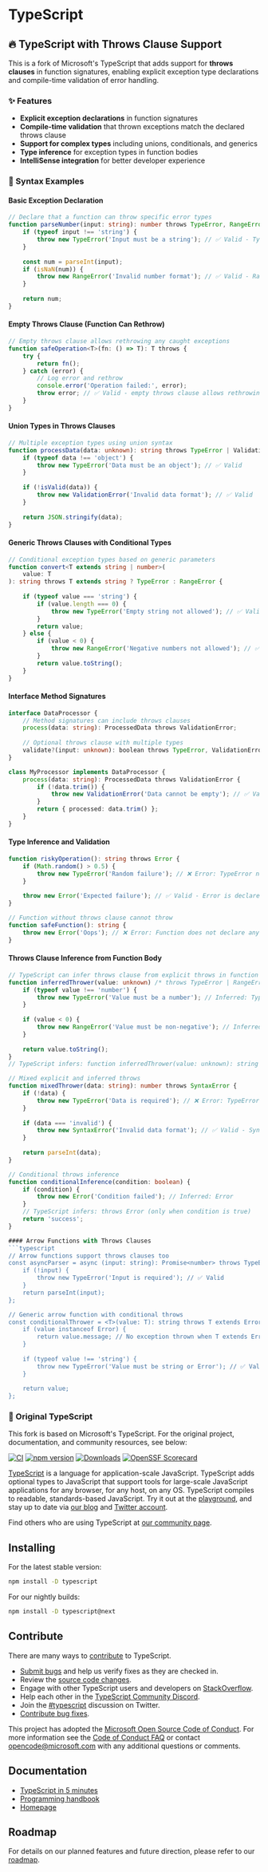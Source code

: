 # TypeScript

## 🔥 TypeScript with Throws Clause Support

This is a fork of Microsoft's TypeScript that adds support for **throws clauses** in function signatures, enabling explicit exception type declarations and compile-time validation of error handling.

### ✨ Features

- **Explicit exception declarations** in function signatures
- **Compile-time validation** that thrown exceptions match the declared throws clause
- **Support for complex types** including unions, conditionals, and generics
- **Type inference** for exception types in function bodies
- **IntelliSense integration** for better developer experience

### 📝 Syntax Examples

#### Basic Exception Declaration
```typescript
// Declare that a function can throw specific error types
function parseNumber(input: string): number throws TypeError, RangeError {
    if (typeof input !== 'string') {
        throw new TypeError('Input must be a string'); // ✅ Valid - TypeError is declared
    }
    
    const num = parseInt(input);
    if (isNaN(num)) {
        throw new RangeError('Invalid number format'); // ✅ Valid - RangeError is declared  
    }
    
    return num;
}
```

#### Empty Throws Clause (Function Can Rethrow)
```typescript
// Empty throws clause allows rethrowing any caught exceptions
function safeOperation<T>(fn: () => T): T throws {
    try {
        return fn();
    } catch (error) {
        // Log error and rethrow
        console.error('Operation failed:', error);
        throw error; // ✅ Valid - empty throws clause allows rethrowing
    }
}
```

#### Union Types in Throws Clauses
```typescript
// Multiple exception types using union syntax
function processData(data: unknown): string throws TypeError | ValidationError {
    if (typeof data !== 'object') {
        throw new TypeError('Data must be an object'); // ✅ Valid
    }
    
    if (!isValid(data)) {
        throw new ValidationError('Invalid data format'); // ✅ Valid
    }
    
    return JSON.stringify(data);
}
```

#### Generic Throws Clauses with Conditional Types
```typescript
// Conditional exception types based on generic parameters
function convert<T extends string | number>(
    value: T
): string throws T extends string ? TypeError : RangeError {
    
    if (typeof value === 'string') {
        if (value.length === 0) {
            throw new TypeError('Empty string not allowed'); // ✅ Valid when T extends string
        }
        return value;
    } else {
        if (value < 0) {
            throw new RangeError('Negative numbers not allowed'); // ✅ Valid when T extends number  
        }
        return value.toString();
    }
}
```

#### Interface Method Signatures
```typescript
interface DataProcessor {
    // Method signatures can include throws clauses
    process(data: string): ProcessedData throws ValidationError;
    
    // Optional throws clause with multiple types
    validate?(input: unknown): boolean throws TypeError, ValidationError;
}

class MyProcessor implements DataProcessor {
    process(data: string): ProcessedData throws ValidationError {
        if (!data.trim()) {
            throw new ValidationError('Data cannot be empty'); // ✅ Valid
        }
        return { processed: data.trim() };
    }
}
```

#### Type Inference and Validation
```typescript
function riskyOperation(): string throws Error {
    if (Math.random() > 0.5) {
        throw new TypeError('Random failure'); // ❌ Error: TypeError not declared in throws clause
    }
    
    throw new Error('Expected failure'); // ✅ Valid - Error is declared
}

// Function without throws clause cannot throw
function safeFunction(): string {
    throw new Error('Oops'); // ❌ Error: Function does not declare any exceptions in throws clause
}
```

#### Throws Clause Inference from Function Body
```typescript
// TypeScript can infer throws clause from explicit throws in function body
function inferredThrower(value: unknown) /* throws TypeError | RangeError */ {
    if (typeof value !== 'number') {
        throw new TypeError('Value must be a number'); // Inferred: TypeError
    }
    
    if (value < 0) {
        throw new RangeError('Value must be non-negative'); // Inferred: RangeError
    }
    
    return value.toString();
}
// TypeScript infers: function inferredThrower(value: unknown): string throws TypeError | RangeError

// Mixed explicit and inferred throws
function mixedThrower(data: string): number throws SyntaxError {
    if (!data) {
        throw new TypeError('Data is required'); // ❌ Error: TypeError not in explicit throws clause
    }
    
    if (data === 'invalid') {
        throw new SyntaxError('Invalid data format'); // ✅ Valid - SyntaxError is declared
    }
    
    return parseInt(data);
}

// Conditional throws inference
function conditionalInference(condition: boolean) {
    if (condition) {
        throw new Error('Condition failed'); // Inferred: Error
    }
    // TypeScript infers: throws Error (only when condition is true)
    return 'success';
}

#### Arrow Functions with Throws Clauses
```typescript
// Arrow functions support throws clauses too
const asyncParser = async (input: string): Promise<number> throws TypeError => {
    if (!input) {
        throw new TypeError('Input is required'); // ✅ Valid
    }
    return parseInt(input);
};

// Generic arrow function with conditional throws
const conditionalThrower = <T>(value: T): string throws T extends Error ? never : TypeError => {
    if (value instanceof Error) {
        return value.message; // No exception thrown when T extends Error
    }
    
    if (typeof value !== 'string') {
        throw new TypeError('Value must be string or Error'); // ✅ Valid when T doesn't extend Error
    }
    
    return value;
};
```

### 🔗 Original TypeScript

This fork is based on Microsoft's TypeScript. For the original project, documentation, and community resources, see below:

[![CI](https://github.com/microsoft/TypeScript/actions/workflows/ci.yml/badge.svg)](https://github.com/microsoft/TypeScript/actions/workflows/ci.yml)
[![npm version](https://badge.fury.io/js/typescript.svg)](https://www.npmjs.com/package/typescript)
[![Downloads](https://img.shields.io/npm/dm/typescript.svg)](https://www.npmjs.com/package/typescript)
[![OpenSSF Scorecard](https://api.securityscorecards.dev/projects/github.com/microsoft/TypeScript/badge)](https://securityscorecards.dev/viewer/?uri=github.com/microsoft/TypeScript)


[TypeScript](https://www.typescriptlang.org/) is a language for application-scale JavaScript. TypeScript adds optional types to JavaScript that support tools for large-scale JavaScript applications for any browser, for any host, on any OS. TypeScript compiles to readable, standards-based JavaScript. Try it out at the [playground](https://www.typescriptlang.org/play/), and stay up to date via [our blog](https://blogs.msdn.microsoft.com/typescript) and [Twitter account](https://twitter.com/typescript).

Find others who are using TypeScript at [our community page](https://www.typescriptlang.org/community/).

## Installing

For the latest stable version:

```bash
npm install -D typescript
```

For our nightly builds:

```bash
npm install -D typescript@next
```

## Contribute

There are many ways to [contribute](https://github.com/microsoft/TypeScript/blob/main/CONTRIBUTING.md) to TypeScript.
* [Submit bugs](https://github.com/microsoft/TypeScript/issues) and help us verify fixes as they are checked in.
* Review the [source code changes](https://github.com/microsoft/TypeScript/pulls).
* Engage with other TypeScript users and developers on [StackOverflow](https://stackoverflow.com/questions/tagged/typescript).
* Help each other in the [TypeScript Community Discord](https://discord.gg/typescript).
* Join the [#typescript](https://twitter.com/search?q=%23TypeScript) discussion on Twitter.
* [Contribute bug fixes](https://github.com/microsoft/TypeScript/blob/main/CONTRIBUTING.md).

This project has adopted the [Microsoft Open Source Code of Conduct](https://opensource.microsoft.com/codeofconduct/). For more information see
the [Code of Conduct FAQ](https://opensource.microsoft.com/codeofconduct/faq/) or contact [opencode@microsoft.com](mailto:opencode@microsoft.com)
with any additional questions or comments.

## Documentation

*  [TypeScript in 5 minutes](https://www.typescriptlang.org/docs/handbook/typescript-in-5-minutes.html)
*  [Programming handbook](https://www.typescriptlang.org/docs/handbook/intro.html)
*  [Homepage](https://www.typescriptlang.org/)

## Roadmap

For details on our planned features and future direction, please refer to our [roadmap](https://github.com/microsoft/TypeScript/wiki/Roadmap).
